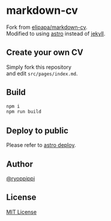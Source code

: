 # markdown-cv

Fork from [elipapa/markdown-cv](https://github.com/elipapa/markdown-cv).  
Modified to using [astro](https://astro.build) instead of [jekyll](https://jekyllrb.com/).

## Create your own CV

Simply fork this repository  
and edit `src/pages/index.md`.

## Build

```sh
npm i
npm run build
```

## Deploy to public

Please refer to [astro deploy](https://docs.astro.build/en/guides/deploy/github/).

## Author

[@ryoppippi](https://github.com/ryoppippi)

## License

[MIT License](https://github.com/ryoppippi/cv/blob/master/LICENSE)

